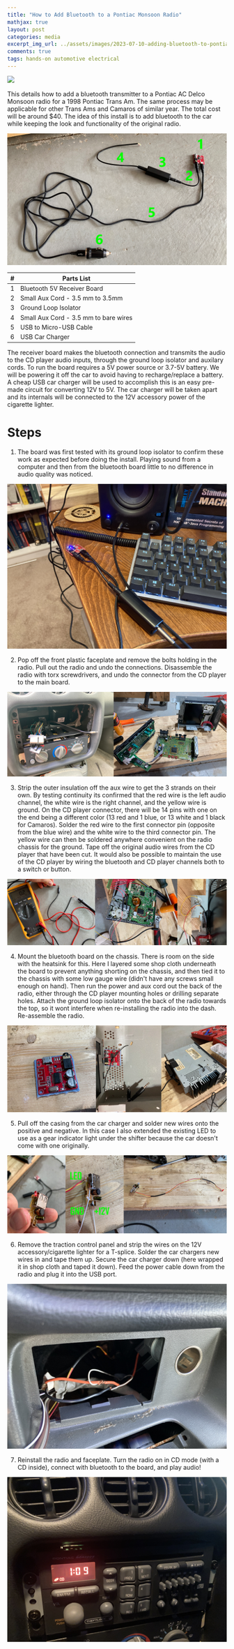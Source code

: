 ```yaml
---
title: "How to Add Bluetooth to a Pontiac Monsoon Radio"
mathjax: true
layout: post
categories: media
excerpt_img_url: ../assets/images/2023-07-10-adding-bluetooth-to-pontiac-radio/1.png
comments: true
tags: hands-on automotive electrical
---
```


![](/assets/images/2023-07-10-adding-bluetooth-to-pontiac-radio/1.png)

This details how to add a bluetooth transmitter to a Pontiac AC Delco Monsoon radio for a 1998 Pontiac Trans Am. The same process may be applicable for other Trans Ams and Camaros of similar year. The total cost will be around $40. The idea of this install is to add bluetooth to the car while keeping the look and functionality of the original radio. 

![](/assets/images/2023-07-10-adding-bluetooth-to-pontiac-radio/Parts_Assembly.png)

|#|Parts List|
|-|-----------|
|1|Bluetooth 5V Receiver Board|
|2|Small Aux Cord - 3.5 mm to 3.5mm|
|3|Ground Loop Isolator|
|4|Small Aux Cord - 3.5 mm to bare wires|
|5|USB to Micro-USB Cable|
|6|USB Car Charger|

The receiver board makes the bluetooth connection and transmits the audio to the CD player audio inputs, through the ground loop isolator and auxilary cords. To run the board requires a 5V power source or 3.7-5V battery. We will be powering it off the car to avoid having to recharge/replace a battery. A cheap USB car charger will be used to accomplish this is an easy pre-made circuit for converting 12V to 5V. The car charger will be taken apart and its internals will be connected to the 12V accessory power of the cigarette lighter.

# Steps
1) The board was first tested with its ground loop isolator to confirm these work as expected before doing the install. Playing sound from a computer and then from the bluetooth board little to no difference in audio quality was noticed.

![](/assets/images/2023-07-10-adding-bluetooth-to-pontiac-radio/IMG_0400.JPG)

2) Pop off the front plastic faceplate and remove the bolts holding in the radio.
Pull out the radio and undo the connections.
Disassemble the radio with torx screwdrivers, and undo the connector from the CD player to the main board.

![](/assets/images/2023-07-10-adding-bluetooth-to-pontiac-radio/2.png)

3) Strip the outer insulation off the aux wire to get the 3 strands on their own. By testing continuity its confirmed that the red wire is the left audio channel, the white wire is the right channel, and the yellow wire is ground. On the CD player connector, there will be 14 pins with one on the end being a different color (13 red and 1 blue, or 13 white and 1 black for Camaros). Solder the red wire to the first connector pin (opposite from the blue wire) and the white wire to the third connector pin. The yellow wire can then be soldered anywhere convenient on the radio chassis for the ground. Tape off the original audio wires from the CD player that have been cut. It would also be possible to maintain the use of the CD player by wiring the bluetooth and CD player channels both to a switch or button.

![](/assets/images/2023-07-10-adding-bluetooth-to-pontiac-radio/3.png)

4) Mount the bluetooth board on the chassis. There is room on the side with the heatsink for this. Here I layered some shop cloth underneath the board to prevent anything shorting on the chassis, and then tied it to the chassis with some low gauge wire (didn't have any screws small enough on hand). 
Then run the power and aux cord out the back of the radio, either through the CD player mounting holes or drilling separate holes. Attach the ground loop isolator onto the back of the radio towards the top, so it wont interfere when re-installing the radio into the dash. Re-assemble the radio.

![](/assets/images/2023-07-10-adding-bluetooth-to-pontiac-radio/4.png)

5) Pull off the casing from the car charger and solder new wires onto the positive and negative. In this case I also extended the existing LED to use as a gear indicator light under the shifter because the car doesn't come with one originally.

![](/assets/images/2023-07-10-adding-bluetooth-to-pontiac-radio/5.png)

6) Remove the traction control panel and strip the wires on the 12V accessory/cigarette lighter for a T-splice. Solder the car chargers new wires in and tape them up. Secure the car charger down (here wrapped it in shop cloth and taped it down). Feed the power cable down from the radio and plug it into the USB port.

![](/assets/images/2023-07-10-adding-bluetooth-to-pontiac-radio/IMG_0481.JPG)

7) Reinstall the radio and faceplate. Turn the radio on in CD mode (with a CD inside), connect with bluetooth to the board, and play audio!

![](/assets/images/2023-07-10-adding-bluetooth-to-pontiac-radio/IMG_0476.JPG)













